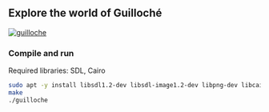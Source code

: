 ## Explore the world of Guilloché

[![guilloche](http://img.youtube.com/vi/JYKmZ7niF04/0.jpg)](https://www.youtube.com/watch?v=JYKmZ7niF04)

### Compile and run

Required libraries: SDL, Cairo

```bash
sudo apt -y install libsdl1.2-dev libsdl-image1.2-dev libpng-dev libcairo-dev
make
./guilloche
```
